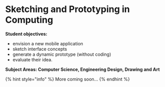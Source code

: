 # Sketching and Prototyping in Computing

**Student objectives:** 

* envision a new mobile application 
* sketch interface concepts 
* generate a dynamic prototype \(without coding\)
* evaluate their idea.

**Subject Areas: Computer Science, Engineering Design, Drawing and Art**

{% hint style="info" %}
More coming soon...
{% endhint %}


